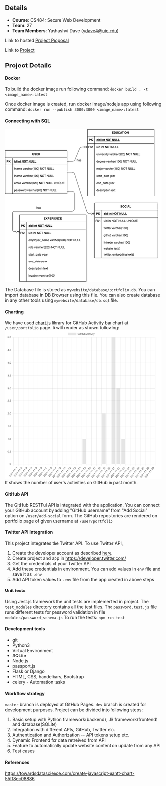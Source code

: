 

## Details
- **Course**: CS484: Secure Web Development
- **Team**: 27
- **Team Members**: Yashashvi Dave (ydave4@uic.edu)

Link to hosted [Project Proposal](https://uic-cs484.github.io/assignment-1---team-project-proposal-team27/proposal.html)

Link to [Project](https://uic-cs484.github.io/assignment-2---final-project-repository-team27/)


## Project Details

#### Docker
To build the docker image run following command:
`docker build . -t <image_name>:latest`

Once docker image is created, run docker image/nodejs app using following command:
`docker run --publish 3000:3000 <image_name>:latest`


#### Connecting with SQL

![ER Diagram of Database](mywebsite/database/ERDiagram.png "ER Diagram")

The Database file is stored as `mywebsite/database/portfolio.db`. You can import database in DB Browser using this file. You can also create database in any other tools using `mywebsite/database/db.sql` file. 


#### Charting
We have used [chart.js](https://www.chartjs.org/docs/latest/) library for GitHub Activity bar chart at `/user/portfolio` page.
It will render as shown following:
![GitHub Activity Bar Chart](mywebsite/public/data/gchart.png "GitHub Activity")
It shows the number of user's activities on GitHub in past month.


#### GitHub API
The GitHub RESTFul API is integrated with the application. You can connect your GitHub account by adding "GitHub username" from "Add Social" option on `/user/add-social` form. The GitHub repositories are rendered on portfolio page of given username at `/user/portfolio`


#### Twitter API Integration
This project integrates the Twitter API. To use Twitter API, 
1. Create the developer account as described [here](https://developer.twitter.com/en/apply-for-access). 
2. Create project and app in https://developer.twitter.com/
3. Get the credentials of your Twitter API
4. Add these credentials in environment. You can add values in `env` file and save it as `.env`
5. Add API token values to `.env` file from the app created in above steps


#### Unit tests
Using Jest.js framework the unit tests are implemented in project. The `test_modules` directory contains all the test files. The `password.test.js` file runs different tests for password validation in file `modules/password_schema.js`
To run the tests: `npm run test`

#### Development tools
- git
- Python3
- Virtual Environment
- SQLite
- Node.js
- passport.js
- Flask or Django
- HTML, CSS, handelbars, Bootstrap
- celery - Automation tasks


#### Workflow strategy
`master` branch is deployed at GitHub Pages. `dev` branch is created for development purposes. 
Project can be divided into following steps:
1. Basic setup with Python framework(backend), JS framework(frontend) and database(SQLite)
2. Integration with different APIs, GitHub, Twitter etc.
3. Authentication and Authorization -- API tokens setup etc. 
4. Dynamic Frontend for data retreived from API
5. Feature to automatically update website content on update from any API
6. Test cases

#### References
https://towardsdatascience.com/create-javascript-gantt-chart-55ff8ec08886



